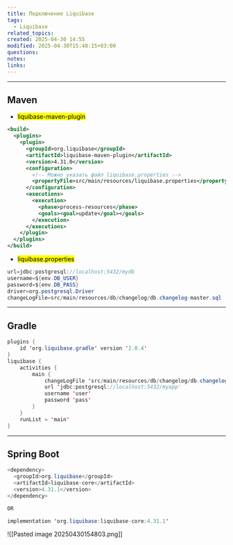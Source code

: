 ```yaml
---
title: Подключение Liquibase
tags:
  - Liquibase
related_topics: 
created: 2025-04-30 14:55
modified: 2025-04-30T15:48:15+03:00
questions: 
notes: 
links: 
---
```



---

## Maven

- <mark class="hltr-orange">liquibase-maven-plugin</mark>

```xml
<build>
  <plugins>
    <plugin>
      <groupId>org.liquibase</groupId>
      <artifactId>liquibase-maven-plugin</artifactId>
      <version>4.31.0</version>
      <configuration>
        <!-- Можно указать файл liquibase.properties -->
        <propertyFile>src/main/resources/liquibase.properties</propertyFile>
      </configuration>
      <executions>
        <execution>
          <phase>process-resources</phase>
          <goals><goal>update</goal></goals>
        </execution>
      </executions>
    </plugin>
  </plugins>
</build>

```

- <mark class="hltr-purple">liquibase.properties</mark>

```java
url=jdbc:postgresql://localhost:5432/mydb
username=${env.DB_USER}
password=${env.DB_PASS}
driver=org.postgresql.Driver
changeLogFile=src/main/resources/db/changelog/db.changelog-master.sql

```


-----
## Gradle

```java
plugins {
    id 'org.liquibase.gradle' version '2.0.4'
}
liquibase {
    activities {
        main {
            changeLogFile 'src/main/resources/db/changelog/db.changelog-master.yaml'
            url 'jdbc:postgresql://localhost:5432/myapp'
            username 'user'
            password 'pass'
        }
    }
    runList = 'main'
}
```




---

## Spring Boot

```java
<dependency>
  <groupId>org.liquibase</groupId>
  <artifactId>liquibase-core</artifactId>
  <version>4.31.1</version>
</dependency>

OR

implementation 'org.liquibase:liquibase-core:4.31.1'

```
  

![[Pasted image 20250430154803.png]]

